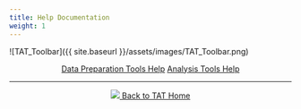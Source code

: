 ```yaml
---
title: Help Documentation
weight: 1
---
```



![TAT_Toolbar]({{ site.baseurl }}/assets/images/TAT_Toolbar.png)

<div align="center">
	<a class="hollow button" href="{{ site.baseurl }}/Help/Data_Preparation/"><i class="fa fa-info-circle"></i> Data Preparation Tools Help</a> 
	<a class="hollow button" href="{{ site.baseurl }}/Help/Analysis/"><i class="fa fa-info-circle"></i> Analysis Tools Help </a> 
</div>

------
<div align="center">
	<a class="hollow button" href="{{ site.baseurl }}/"><img src="{{ site.baseurl }}/assets/images/Tatty.png">  Back to TAT Home </a>  
</div>
